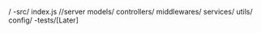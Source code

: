 /
  -src/
   index.js //server
   models/
   controllers/
   middlewares/
   services/
   utils/
   config/
 -tests/[Later]

